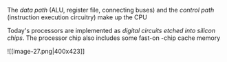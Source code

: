 The *data path* (ALU, register file, connecting buses) and the *control path* (instruction execution circuitry) make up the CPU

Today's processors are implemented as *digital circuits etched into silicon chips*. The processor chip also includes some fast-on -chip cache memory

![[image-27.png|400x423]]